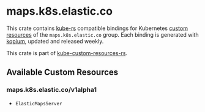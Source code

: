 <!--
SPDX-FileCopyrightText: The kube-custom-resources-rs Authors
SPDX-License-Identifier: 0BSD
 -->

# maps.k8s.elastic.co

This crate contains [kube-rs](https://kube.rs/) compatible bindings for Kubernetes [custom resources](https://kubernetes.io/docs/tasks/extend-kubernetes/custom-resources/custom-resource-definitions/) of the `maps.k8s.elastic.co` group. Each binding is generated with [kopium](https://github.com/kube-rs/kopium), updated and released weekly.

This crate is part of [kube-custom-resources-rs](https://github.com/metio/kube-custom-resources-rs).

## Available Custom Resources

### maps.k8s.elastic.co/v1alpha1
- `ElasticMapsServer`

